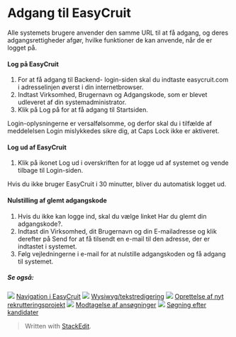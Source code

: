 # Adgang til EasyCruit

Alle systemets brugere anvender den samme URL til at få adgang, og deres adgangsrettigheder afgør, hvilke funktioner de kan anvende, når de er logget på.

#### Log på EasyCruit

1.  For at få adgang til Backend- login-siden skal du indtaste  easycruit.com  i adresselinjen øverst i din internetbrowser.
2.  Indtast  Virksomhed,  Brugernavn  og  Adgangskode, som er blevet udleveret af din systemadministrator.
3.  Klik på  Log på  for at få adgang til  Startsiden.

Login-oplysningerne er versalfølsomme, og derfor skal du i tilfælde af meddelelsen  Login mislykkedes  sikre dig, at  Caps Lock  ikke er aktiveret.

#### Log ud af EasyCruit

1.  Klik på ikonet  Log ud  i overskriften for at logge ud af systemet og vende tilbage til  Login-siden.

Hvis du ikke bruger EasyCruit i 30 minutter, bliver du automatisk logget ud.

#### Nulstilling af glemt adgangskode

1.  Hvis du ikke kan logge ind, skal du vælge linket  Har du glemt din adgangskode?.
2.  Indtast din  Virksomhed, dit  Brugernavn  og din  E-mailadresse  og klik derefter på  Send  for at få tilsendt en e-mail til den adresse, der er indtastet i systemet.
3.  Følg vejledningerne i e-mail for at nulstille adgangskoden og få adgang til systemet.

##### Se også:

![](../Resources/Images/icon-document-link.png)  [Navigation i EasyCruit](navigation_in_easycruit.htm)
![](../Resources/Images/icon-document-link.png)  [Wysiwyg/tekstredigering](wysiwyg_text_editor.htm)
![](../Resources/Images/icon-document-link.png)  [Oprettelse af nyt rekrutteringsprojekt](creating_a_new_vacancy.htm)
![](../Resources/Images/icon-document-link.png)  [Modtagelse af ansøgninger](receiving_applications.htm)
![](../Resources/Images/icon-document-link.png)  [Søgning efter kandidater](searching_for_candidates.htm)


> Written with [StackEdit](https://stackedit.io/).
<!--stackedit_data:
eyJoaXN0b3J5IjpbLTE4NzQ0MDkzNl19
-->